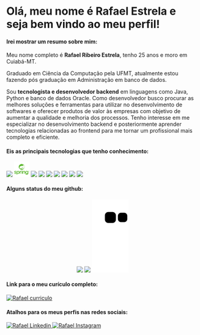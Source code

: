 
# Olá, meu nome é Rafael Estrela e seja bem vindo ao meu perfil!

<h4>Irei mostrar um resumo sobre mim:</h2>

<p>
  Meu nome completo é <strong>Rafael Ribeiro Estrela</strong>, tenho 25 anos e moro em Cuiabá-MT.
<p/>
<p>
  Graduado em Ciência da Computação pela UFMT, atualmente estou fazendo pós graduação em Administração em banco de dados.
<p/>

<p>
Sou <strong>tecnologista e desenvolvedor backend</strong> em linguagens como Java, Python e banco de dados Oracle. Como desenvolvedor
busco procurar as melhores soluções e ferramentas para utilizar no desenvolvimento de softwares e oferecer
produtos de valor às empresas com objetivo de aumentar a qualidade e melhoria dos processos.
Tenho interesse em me especializar no desenvolvimento backend e posteriormente aprender tecnologias
relacionadas ao frontend para me tornar um profissional mais completo e eficiente.
</p>


<h4>Eis as principais tecnologias que tenho conhecimento:</h2>

<code><img height="40" src="https://logospng.org/download/java/logo-java-1024.png"></code>
<code><img height="40" src="https://raw.githubusercontent.com/devicons/devicon/master/icons/spring/spring-original-wordmark.svg"></code>
<code><img height="40" src="https://www.tshirtgeek.com.br/wp-content/uploads/2021/03/com001.jpg"></code>
<code><img height="40" src="https://upload.wikimedia.org/wikipedia/commons/a/ab/TensorFlow_logo.svg"></code>
<code><img height="40" src="https://logospng.org/download/oracle/oracle-256.png"></code>
<code><img height="40" src="https://miro.medium.com/max/1400/1*9kZEeIFveAWBWAAXVyiLFw.png"></code>
<code><img height="40" src="https://logodownload.org/wp-content/uploads/2016/10/html5-logo-8.png"></code>
<code><img height="40" src="https://terminalroot.com.br/assets/img/css/css.png"></code>
<code><img height="40" src="https://www.dialhost.com.br/blog/wp-content/uploads/2019/09/javascript_logo.png"></code>

<h4>Alguns status do meu github:</h2>
<div align="center">
 <img height="175em" src="https://github-readme-stats.vercel.app/api?username=RafaelRibeiroEstrela&show_icons=true&theme=tokyonight&include_all_commits=true&count_private=true"/>
 <img height="175em" src="https://github-readme-stats.vercel.app/api/top-langs/?username=RafaelRibeiroEstrela&layout=compact&langs_count=16&theme=tokyonight"/>
 <img src="https://github.com/rafaballerini/rafaballerini/blob/output/github-contribution-grid-snake.svg"/>
</div>

<h4>Link para o meu curículo completo:</h2>
<div>
  <a href="https://drive.google.com/file/d/1DF5YxnDA1b4p-RXfLPpXnk_w2GcEPjma/view?usp=sharing" target="_blank">
    <img alt="Rafael curriculo" height="35px" src="https://binaries.templates.cdn.office.net/support/templates/pt-br/lt16402487_quantized.png" >
  </a>
</div>


<h4>Atalhos para os meus perfis nas redes sociais:</h2>
<div>
  <a href="https://www.linkedin.com/in/rafaelribeiroestrela/" target="_blank">
    <img alt="Rafael Linkedin" height="35px" src="https://cdn1.iconfinder.com/data/icons/logotypes/32/square-linkedin-128.png" >
  </a>
  <a href="https://www.instagram.com/grandejogada/" target="_blank">
    <img alt="Rafael Instagram" height="35px" src="https://cdn2.iconfinder.com/data/icons/social-media-applications/64/social_media_applications_3-instagram-128.png" />
  </a>
</div>


<!--
**RafaelRibeiroEstrela/RafaelRibeiroEstrela** is a ✨ _special_ ✨ repository because its `README.md` (this file) appears on your GitHub profile.

Here are some ideas to get you started:

- 🔭 I’m currently working on ...
- 🌱 I’m currently learning ...
- 👯 I’m looking to collaborate on ...
- 🤔 I’m looking for help with ...
- 💬 Ask me about ...
- 📫 How to reach me: ...
- 😄 Pronouns: ...
- ⚡ Fun fact: ...
-->
